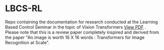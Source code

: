 # LBCS-RL
Repo containing the documentation for research conducted at the Learning Based Control Seminar in the topic of Vision Transformers
[View PDF](https://github.com/AshwinC313/LBCS-RL/blob/main/LBC_Seminar_Review_Paper_Draft.pdf) . Please note that this is a review paper completely inspired and derived from the paper "An image is worth 16 X 16 words : Transformers for Image Recognition at Scale".

